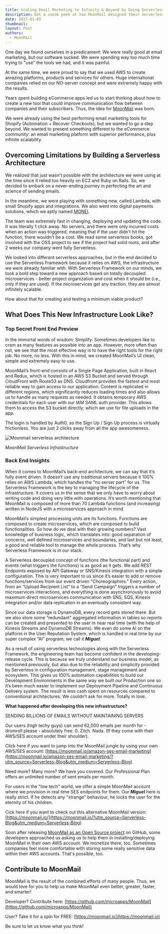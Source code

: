 ```yaml
---
title: Scaling Email Marketing to Infinity & Beyond by Going Serverless
description: Get a sneak peek at how MoonMail designed their serverless architecture for an infinitely scalable open source email marketing app in this guest post.
date: 2017-01-05
thumbnail: 
layout: Post
authors:
  - MoonMail
---
```


One day we found ourselves in a predicament: We were really good at email marketing, but our software sucked. We were spending way too much time trying to "use" the tools we had, and it was painful.

At the same time, we were proud to say that we used AWS to create amazing platforms, products and services for others. Huge international companies relied on our NO-server concept and were extremely happy with the results.

Years spent building eCommerce apps led us to start thinking about how to create a new tool that could improve communication flow between companies and their subscribers. Thus, the idea for [MoonMail](https://moonmail.io/?utm_source=Serverless-Blog&utm_medium=Serverless-Blog) was born.

We were already using the best performing email marketing tools for Shopify (Automation + Recover Checkouts), but we wanted to go a step beyond. We wanted to present something different to the eCommerce community: an email marketing platform with superior performance, plus infinite scalability.

## Overcoming Limitations by Building a Serverless Architecture

We realized that just wasn't possible with the architecture we were using at the time since it relied too heavily on EC2 and Ruby on Rails. So, we decided to embark on a never-ending journey in perfecting the art and science of sending emails.

In the meantime, we were playing with something new, called Lambda, with small Shopify apps and integrations. We also went into digital payments solutions, which we aptly named [MONEI](https://monei.net/?utm_source=Serverless-Blog&utm_medium=Serverless-Blog).

The team was extremely fast in changing, deploying and updating the code. It was literally 1 click away. No servers, and there were only incurred costs when an action was triggered, meaning that if the user didn’t hit the function, there wouldn’t be a cost. We read some serverless books, got involved with the OSS project to see if the project had solid roots, and after 2 weeks our company went fully Serverless.

We looked into different serverless approaches, but in the end decided to use the Serverless Framework because it relies on AWS, the infrastructure we were already familiar with. With Serverless Framework on our minds, we took a bold step toward a new approach based on totally decoupled microservices - better project organization and cost when it should be (i.e., only if they are used). If the microservices get any traction, they are almost infinitely scalable.

How about that for creating and testing a minimum viable product?

## What Does This New Infrastructure Look Like?

### Top Secret Front End Preview

In the immortal words of wisdom: Simplify. Sometimes developers like to cram as many features as possible into an app. However, more often than not, we see that the most effective way is to have the right tools for the right job. No more, no less. With this in mind, we created MoonMail’s UI clean, simple and extremely easy to use.

MoonMail’s front-end consists of a Single Page Application, built in React and Redux, which is hosted in an AWS S3 Bucket and served through CloudFront with Route53 as DNS. Cloudfront provides the fastest and most reliable way to gain access to our application. Content is replicated in different regions, which significantly reduces loading times and also allows us to handle as many requests as needed. It obtains temporary AWS credentials for each user with our IAM SAML auth provider. This allows them to access the S3 bucket directly, which we use for file uploads in the app.

The login is handled by Auth0, so the Sign Up / Sign Up process is virtually frictionless. You are just 2 clicks away from all the app awesomeness.

![Moonmail serverless architecture](https://camo.githubusercontent.com/af0f7857357ac2b5ef5512b1b34ca06f559c2f10/68747470733a2f2f63646e2e6d6963726f617070732e636f6d2f6173736574732f696d672f6d6d76322f6d6d76322d6172636869746563747572652e706e67)

*MoonMail Serverless Infrastructure*

### Back End Insights

When it comes to MoonMail’s back-end architecture, we can say that it’s fully event driven. It doesn’t use any traditional servers because it 100% relies on AWS Lambda, which handles the "no server part" for us. The Serverless Framework is the key to managing the lifecycle of the infrastructure. It covers us in the sense that we only have to worry about writing code and doing very little with operations. It’s worth mentioning that MoonMail is composed of more than 70 Lambda functions (and increasing) written in NodeJS with a microservices approach in mind.

MoonMail’s simplest processing units are its functions. Functions are composed to create microservices, which are composed to build functionalities. So how do we deal with their growing numbers? Vast knowledge of business logic, which translates into: good separation of concerns, well defined microservices and boundaries, and last but not least, a good and reliable tool to manage the whole process. That’s why Serverless Framework is in our stack.

A Serverless decoupled concept of functions (the functional part) and events (what triggers the functions) is as good as it gets. We add REST Endpoints exposed by API Gateway or SNS/Kinesis integration with a simple configuration. This is very important to us since it’s easier to add or remove functions/services from our event driven "Choreographies." Every action, from an “Upload Recipient List” to a “Send Campaign” triggers a number of microservices interactions, and everything is done asynchronously to avoid maximum direct microservices communication with SNS, SQS, Kinesis integration and/or data replication in an eventually consistent way.

Since our data storage is DynamoDB, every record gets stored there. But we also store some “redundant” aggregated information in tables so reports can be created and presented to the user in near real time (with the help of Kinesis Streams and DynamoDB Streams). We even do some AI on the platform in the User Reputation System, which is handled in real time by our super complex “AI” program; we call it **_Miguel_**.

As a result of using serverless technologies along with the Serverless Framework, the engineering team has become confident in the developing-release cycle. This is because we truly understand our business model, as mentioned previously, but also due to the reliability and simplicity provided by Serverless in configuration management, stage management and ecosystem. This gives us 100% automation capabilities to build our Development Environments in the same way we built our Production one so it’s been much easier to implement our Deployment Pipeline and Continuous Delivery system. The result is less cash spent on resources compared to conventional architectures. We couldn’t ask for more. Totally in love.

**What happened after developing this new infrastructure?**

SENDING BILLIONS OF EMAILS WITHOUT MAINTAINING SERVERS

Our users (high techy guys) can send 62,000 emails per month for - drumroll please - absolutely free. 0. Zilch. Nada. (If they come with their AWS/SES account under their shoulder).

Click here if you want to jump into the MoonMail jungle by using your own AWS/SES account: [https://moonmail.io/amazon-ses-email-marketing](https://moonmail.io/amazon-ses-email-marketing/?utm_source=Serverless-Blog&utm_medium=Serverless-Blog)

Need more? Many more? We have you covered. Our Professional Plan offers an unlimited number of sent emails per month.

For users in the "low tech" world, we offer a simple MoonMail account where we provision in real time SES endpoints for them. Our **_Miguel_** here is really strict. If he detects any "strange" behaviour, he locks the user for the eternity of his children.

Cick here if you want to check out this alternative MoonMail version: [https://moonmail.io/](https://moonmail.io/?utm_source=Serverless-Blog&utm_medium=Serverless-Blog)

Soon after releasing [MoonMail as an Open Source project](https://github.com/microapps/MoonMail) on GitHub, some developers approached us asking us to help them in installing/deploying MoonMail in their own AWS account. We monetize there, too. Sometimes companies feel more comfortable with storing some really sensitive data within their AWS accounts. That's possible, too.

## Contribute to MoonMail

MoonMail is the result of the combined efforts of many people. Thus, we would love for you to help us make MoonMail even better, greater, faster, and smarter!

Developer? Contribute here: [https://github.com/microapps/MoonMail](https://github.com/microapps/MoonMail)

User? Take it for a spin for FREE: [https://moonmail.io](https://moonmail.io)

Be sure to let us know what you think!
